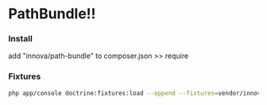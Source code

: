 PathBundle!!
===========

### Install
add "innova/path-bundle" to composer.json >> require

### Fixtures
```sh
php app/console doctrine:fixtures:load --append --fixtures=vendor/innova/path-bundle/Innova/PathBundle/DataFixtures/Dev
```
